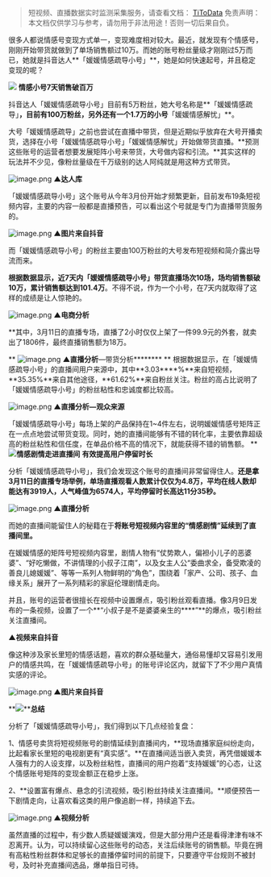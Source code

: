 

> 短视频、直播数据实时监测采集服务，请查看文档： [TiToData](https://www.titodata.com?from=douyinarticle)
> 免责声明：本文档仅供学习与参考，请勿用于非法用途！否则一切后果自负。



很多人都说情感号变现方式单一，变现难度相对较大。最近，就发现有个情感号，刚刚开始带货就做到了单场销售额过10万。而她的账号粉丝量级才刚刚过5万而已，她就是抖音达人**「媛媛情感疏导小号」**，她是如何快速起号，并且稳定变现的呢？


**![](https://cdn.nlark.com/yuque/0/2021/webp/97322/1616204694185-81dfedf1-37ff-4b34-9747-345c7fa9b25a.webp#align=left&display=inline&height=22&margin=%5Bobject%20Object%5D&originHeight=170&originWidth=1080&size=0&status=done&style=none&width=140)**
****情感小号7天销售破百万****


抖音达人「媛媛情感疏导小号」目前有5万粉丝，她大号名称是**「媛媛情感疏导」**，目前有100万粉丝，另外还有一个1.7万的小号**「媛媛情感解忧」**。


大号「媛媛情感疏导」之前也尝试在直播中带货，但是近期似乎放弃在大号开播卖货，选择在小号「媛媛情感疏导小号」「媛媛情感解忧」开始做带货直播。**预测这些账号的运营者想要发展矩阵小号来带货，大号做内容和引流。**其实这样的玩法并不少见，像粉丝量级在千万级别的达人阿纯就是用这种方式带货。


![image.png](https://cdn.nlark.com/yuque/0/2021/png/97322/1616204708524-b0b3a83d-6be7-4975-9aa4-84a3426276f5.png#align=left&display=inline&height=102&margin=%5Bobject%20Object%5D&name=image.png&originHeight=203&originWidth=1080&size=46784&status=done&style=none&width=540)
****▲达人库****


「媛媛情感疏导小号」这个账号从今年3月份开始才频繁更新，目前发布19条短视频内容，主要的内容一般都是直播预告，可以看出这个号就是专门为直播带货服务的。


![image.png](https://cdn.nlark.com/yuque/0/2021/png/97322/1616204716126-51398700-2703-4d32-8e5d-7a75969bfddb.png#align=left&display=inline&height=368&margin=%5Bobject%20Object%5D&name=image.png&originHeight=735&originWidth=1080&size=1199333&status=done&style=none&width=540)
****▲图片来自抖音****


而「媛媛情感疏导小号」的粉丝主要由100万粉丝的大号发布短视频和简介露出导流而来。


**根据数据显示，近7天内「媛媛情感疏导小号」带货直播场次10场，场均销售额破10万，累计销售额达到101.4万**。不得不说，作为一个小号，在7天内就取得了这样的成绩是让人惊艳的。


![image.png](https://cdn.nlark.com/yuque/0/2021/png/97322/1616204722722-6e6b00da-6f81-4837-be3c-0b1e1815f183.png#align=left&display=inline&height=394&margin=%5Bobject%20Object%5D&name=image.png&originHeight=788&originWidth=1080&size=152628&status=done&style=none&width=540)
********▲****电商分析************


**其中，3月11日的直播专场，直播了2小时仅仅上架了一件99.9元的外套，就卖出了1806件，最终直播销售额为18万。

**
![image.png](https://cdn.nlark.com/yuque/0/2021/png/97322/1616204731172-80614868-579b-484f-93b2-4f3c2cf98928.png#align=left&display=inline&height=168&margin=%5Bobject%20Object%5D&name=image.png&originHeight=336&originWidth=690&size=57982&status=done&style=none&width=345)
****▲直播分析****—带货分析********
**
根据数据显示，在「媛媛情感疏导小号」的直播间用户来源中，其中**3.03****%**来自短视频，**35.35%**来自其他途径，**61.62%**来自粉丝关注。粉丝的高占比说明了「媛媛情感疏导小号」的粉丝粘性和忠诚度都比较高。


![image.png](https://cdn.nlark.com/yuque/0/2021/png/97322/1616204739068-33755b7c-f9de-42fb-ac93-05c3011a0662.png#align=left&display=inline&height=227&margin=%5Bobject%20Object%5D&name=image.png&originHeight=454&originWidth=706&size=108110&status=done&style=none&width=353)
****▲直播分析—观众来源****


「媛媛情感疏导小号」每场上架的产品保持在1~4件左右，说明媛媛情感号矩阵正在一点点地尝试带货变现。同时，她的直播间能够有不错的转化率，主要依靠超级高的粉丝粘性和信任度，在单品价格不高的情况下，就能获得不错的销售额。
**
**![](https://cdn.nlark.com/yuque/0/2021/webp/97322/1616204694175-294bc471-89d7-42f6-8f64-de79923c4438.webp#align=left&display=inline&height=22&margin=%5Bobject%20Object%5D&originHeight=170&originWidth=1080&size=0&status=done&style=none&width=140)情感剧情走进直播间**
**有效提高用户停留时长**

分析「媛媛情感疏导小号」，我们会发现这个账号的直播间非常留得住人。**还是拿3月11日的直播专场举例，单场直播观看人数累计仅仅为4.8万，平均在线人数却能达有3919人，人气峰值为6574人，平均停留时长高达11分35秒。**


![image.png](https://cdn.nlark.com/yuque/0/2021/png/97322/1616204749007-0d46cb32-ba7d-43ea-8627-e1512c5898e4.png#align=left&display=inline&height=424&margin=%5Bobject%20Object%5D&name=image.png&originHeight=848&originWidth=700&size=218069&status=done&style=none&width=350)
****▲直播分析****


而她的直播间能留住人的秘籍在于**将账号短视频内容里的“情感剧情”延续到了直播间里。**


在媛媛情感的矩阵号短视频内容里，剧情人物有“仗势欺人，偏袒小儿子的恶婆婆”、“好吃懒做，不讲情理的小叔子江南”，以及女主人公“委曲求全，备受欺凌的善良儿媳媛媛”、等等一系列人物鲜明的“角色”，围绕着「家产、公司、孩子、血缘关系」展开了一系列精彩的家庭伦理剧情走向。


并且，账号的运营者很擅长在视频中设置爆点，吸引粉丝观看直播。像3月9日发布的一条视频，设置了一个**“小叔子是不是婆婆亲生的****”**的爆点，吸引粉丝关注直播间。


********▲视频来自抖音********


像这种涉及家长里短的情感话题，喜欢的群众基础量大，通俗易懂却又容易引发用户的情感共鸣，在「媛媛情感疏导小号」的账号评论区内，就留下了不少用户真情实感的评论。


![image.png](https://cdn.nlark.com/yuque/0/2021/png/97322/1616204758684-230b715d-e0e7-47f0-bade-3ba008cd0fbe.png#align=left&display=inline&height=351&margin=%5Bobject%20Object%5D&name=image.png&originHeight=702&originWidth=1080&size=468890&status=done&style=none&width=540)
****▲图片来自抖音****


**![](https://cdn.nlark.com/yuque/0/2021/webp/97322/1616204694169-887993c2-2f1c-457d-91ac-95a9e57e7125.webp#align=left&display=inline&height=22&margin=%5Bobject%20Object%5D&originHeight=170&originWidth=1080&size=0&status=done&style=none&width=140)****总结**


分析了「媛媛情感疏导小号」，我们得到以下几点经验复盘：

1、情感号卖货将短视频账号的剧情延续到直播间内，**现场直播家庭纠纷走向，比起看家长里短的电视剧更有“真实感”。**在直播间适当嵌入卖货，再凭借媛媛本人强有力的人设支撑，以及粉丝粘性，直播间的用户抱着“支持媛媛”的心态，让这个情感账号矩阵的变现金额正在稳步上涨。


2、**设置富有爆点、悬念的引流视频，吸引粉丝持续关注直播间。**顺便预告一下剧情走向，让喜欢看这类的用户像追剧一样，持续追下去。


![image.png](https://cdn.nlark.com/yuque/0/2021/png/97322/1616204768873-24f93ef1-eae3-4377-ae06-a3e16ddb8340.png#align=left&display=inline&height=330&margin=%5Bobject%20Object%5D&name=image.png&originHeight=659&originWidth=1080&size=1745846&status=done&style=none&width=540)
****▲视频分析****


虽然直播的过程中，有少数人质疑媛媛演戏，但是大部分用户还是看得津津有味不忍离开。认为，可以持续留心这些账号的动态，关注后续账号的销售额。毕竟在拥有高粘性粉丝群体和足够长的直播停留时间的前提下，只要遵守平台规则不被封号，及时补充直播间选品，爆单指日可待。
